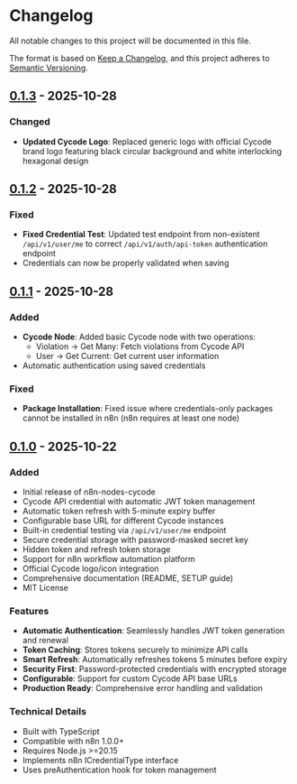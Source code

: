 # Changelog

All notable changes to this project will be documented in this file.

The format is based on [Keep a Changelog](https://keepachangelog.com/en/1.0.0/),
and this project adheres to [Semantic Versioning](https://semver.org/spec/v2.0.0.html).

## [0.1.3] - 2025-10-28

### Changed
- **Updated Cycode Logo**: Replaced generic logo with official Cycode brand logo featuring black circular background and white interlocking hexagonal design

## [0.1.2] - 2025-10-28

### Fixed
- **Fixed Credential Test**: Updated test endpoint from non-existent `/api/v1/user/me` to correct `/api/v1/auth/api-token` authentication endpoint
- Credentials can now be properly validated when saving

## [0.1.1] - 2025-10-28

### Added
- **Cycode Node**: Added basic Cycode node with two operations:
  - Violation → Get Many: Fetch violations from Cycode API
  - User → Get Current: Get current user information
- Automatic authentication using saved credentials

### Fixed
- **Package Installation**: Fixed issue where credentials-only packages cannot be installed in n8n (n8n requires at least one node)

## [0.1.0] - 2025-10-22

### Added
- Initial release of n8n-nodes-cycode
- Cycode API credential with automatic JWT token management
- Automatic token refresh with 5-minute expiry buffer
- Configurable base URL for different Cycode instances
- Built-in credential testing via `/api/v1/user/me` endpoint
- Secure credential storage with password-masked secret key
- Hidden token and refresh token storage
- Support for n8n workflow automation platform
- Official Cycode logo/icon integration
- Comprehensive documentation (README, SETUP guide)
- MIT License

### Features
- **Automatic Authentication**: Seamlessly handles JWT token generation and renewal
- **Token Caching**: Stores tokens securely to minimize API calls
- **Smart Refresh**: Automatically refreshes tokens 5 minutes before expiry
- **Security First**: Password-protected credentials with encrypted storage
- **Configurable**: Support for custom Cycode API base URLs
- **Production Ready**: Comprehensive error handling and validation

### Technical Details
- Built with TypeScript
- Compatible with n8n 1.0.0+
- Requires Node.js >=20.15
- Implements n8n ICredentialType interface
- Uses preAuthentication hook for token management

[0.1.3]: https://github.com/vandevlinalfonso/n8n-nodes-cycode/releases/tag/v0.1.3
[0.1.2]: https://github.com/vandevlinalfonso/n8n-nodes-cycode/releases/tag/v0.1.2
[0.1.1]: https://github.com/vandevlinalfonso/n8n-nodes-cycode/releases/tag/v0.1.1
[0.1.0]: https://github.com/vandevlinalfonso/n8n-nodes-cycode/releases/tag/v0.1.0
